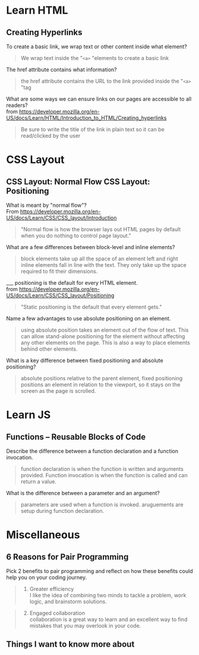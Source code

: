 # Learn HTML
## Creating Hyperlinks

To create a basic link, we wrap text or other content inside what element?  
>We wrap text inside the "`<a>` "elements to create a basic link


The href attribute contains what information?  
>the href attribute contains the URL to the link provided inside the "`<a>` "tag  


What are some ways we can ensure links on our pages are accessible to all readers?   
from https://developer.mozilla.org/en-US/docs/Learn/HTML/Introduction_to_HTML/Creating_hyperlinks  
  > Be sure to write the title of the link in plain text so it can be read/clicked by the user  


# CSS Layout  
## CSS Layout: Normal Flow CSS Layout: Positioning  

What is meant by "normal flow"?   
From https://developer.mozilla.org/en-US/docs/Learn/CSS/CSS_layout/Introduction  
  > "Normal flow is how the browser lays out HTML pages by default when you do nothing to control page layout."  


What are a few differences between block-level and inline elements?  
>block elements take up all the space of an element left and right  
>inline elements fall in line with the text. They only take up the space required to fit their dimensions.  


___ positioning is the default for every HTML element.  
  from https://developer.mozilla.org/en-US/docs/Learn/CSS/CSS_layout/Positioning  
> "Static positioning is the default that every element gets."  


Name a few advantages to use absolute positioning on an element.  
> using absolute position takes an element out of the flow of text. This can allow stand-alone positioning for the element without affecting any other elements on the page. This is also a way to place elements behind other elements.


What is a key difference between fixed positioning and absolute positioning?  
>absolute positions relative to the parent element, fixed positioning positions an element in relation to the viewport, so it stays on the screen as the page is scrolled. 

# Learn JS
## Functions – Reusable Blocks of Code  

Describe the difference between a function declaration and a function invocation.
>function declaration is when the function is written and arguments provided. Function invocation is when the function is called and can return a value.


What is the difference between a parameter and an argument?  
>parameters are used when a function is invoked. aruguements are setup during function declaration. 


# Miscellaneous  
## 6 Reasons for Pair Programming  

Pick 2 benefits to pair programming and reflect on how these benefits could help you on your coding journey.  
> 1. Greater efficiency  
> I like the idea of combining two minds to tackle a problem, work logic, and brainstorm solutions.  

>2. Engaged collaboration  
>collaboration is a great way to learn and an excellent way to find mistakes that you may overlook in your code.  
## Things I want to know more about  




